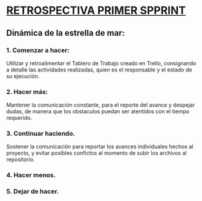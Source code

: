# [RETROSPECTIVA PRIMER SPPRINT](https://proyectosagiles.org/2009/06/14/retrospectiva-estrella-mar-starfish-retrospective-scrum/)

## Dinámica de la estrella de mar:

### 1. Comenzar a hacer:

Utilizar y retroalimentar el Tablero de Trabajo creado en Trello, consignando a detalle las actividades realizadas, quien es el responsable y el estado de su ejecución.

### 2. Hacer más:

Mantener la comunicación constante, para el reporte del avance y despejar dudas, de manera que los obstaculos puedan ser atentidos con el tiempo requerido.

### 3. Continuar haciendo.

Sostener la comunicación para reportar los avances individuales hechos al proyecto, y evitar posibles confictos al momento de subir los archivos al repositorio.

### 4. Hacer menos.

### 5. Dejar de hacer.


